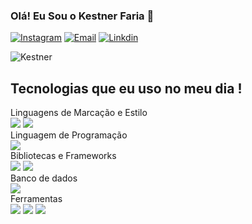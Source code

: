 
### Olá! Eu Sou o Kestner Faria 👋

[![Instagram](https://img.shields.io/badge/Instagram-E4405F?style=for-the-badge&logo=instagram&logoColor=white)](https://www.instagram.com/kestner.faria/)
[![Email](https://img.shields.io/badge/Microsoft_Outlook-0078D4?style=for-the-badge&logo=microsoft-outlook&logoColor=white)](https://outlook.live.com/mail/0/mailto:kestnerwfaria@hotmail.com)
[![Linkdin](https://img.shields.io/badge/LinkedIn-0077B5?style=for-the-badge&logo=linkedin&logoColor=white)](https://www.linkedin.com/in/kestner-willian-de-faria-3801a9217/)


![Kestner ](https://github-readme-stats.vercel.app/api?username=KestnerFaria&show_icons=true&theme=radical)

## Tecnologias que eu uso no meu dia !

<div style="display: inline_block">Linguagens de Marcação e Estilo<br/>
<img align="center alt="html5" src="https://img.shields.io/badge/HTML5-E34F26?style=for-the-badge&logo=html5&logoColor=white"/>
<img align="center alt="CSS3" src="https://img.shields.io/badge/CSS3-1572B6?style=for-the-badge&logo=css3&logoColor=white"/>
  
<div style="display: inline_block">Linguagem de Programação<br/>
<img align="center alt="TypeScript" src="https://img.shields.io/badge/TypeScript-007ACC?style=for-the-badge&logo=typescript&logoColor=white"/>
</div>

<div style="display: inline_block">Bibliotecas e Frameworks<br/>
<img align="center alt="Nest" src="https://img.shields.io/badge/nestjs-%23E0234E.svg?style=for-the-badge&logo=nestjs&logoColor=white"/>
<img align="center alt="Bootstrap" src="https://img.shields.io/badge/-boostrap-0D1117?style=for-the-badge&logo=bootstrap&labelColor=0D1117"/>
</div>

<div style="display: inline_block">Banco de dados<br/>
<img align="center alt="MongoDB" src="https://img.shields.io/badge/MongoDB-%234ea94b.svg?style=for-the-badge&logo=mongodb&logoColor=white"/>
</div>

<div style="display: inline_block">Ferramentas<br/>
<img align="center alt="Git" src="https://img.shields.io/badge/GIT-E44C30?style=for-the-badge&logo=git&logoColor=white"/>
<img align="center alt="Vscode" src="https://img.shields.io/badge/Vscode-007ACC?style=for-the-badge&logo=visual-studio-code&logoColor=white"/>
<img align="center alt="NodeJS" src="https://img.shields.io/badge/node.js-6DA55F?style=for-the-badge&logo=node.js&logoColor=white"/>
</div>

